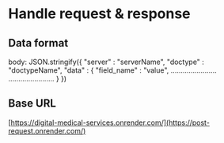 
 # Handle request & response 
 
 ## Data format 
 
 body: JSON.stringify({
    "server" : "serverName",
    "doctype" : "doctypeName",
    "data" : {
      "field_name" : "value",
      .......................
      ....................... 
    }
  })

  ## Base URL

[https://digital-medical-services.onrender.com/](https://post-request.onrender.com/)
